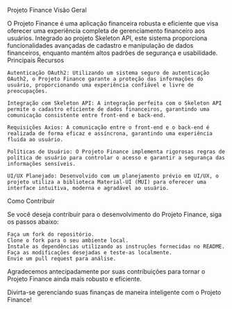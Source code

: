 Projeto Finance
Visão Geral

O Projeto Finance é uma aplicação financeira robusta e eficiente que visa oferecer uma experiência completa de gerenciamento financeiro aos usuários. Integrado ao projeto Skeleton API, este sistema proporciona funcionalidades avançadas de cadastro e manipulação de dados financeiros, enquanto mantém altos padrões de segurança e usabilidade.
Principais Recursos

    Autenticação OAuth2: Utilizando um sistema seguro de autenticação OAuth2, o Projeto Finance garante a proteção das informações do usuário, proporcionando uma experiência confiável e livre de preocupações.

    Integração com Skeleton API: A integração perfeita com o Skeleton API permite o cadastro eficiente de dados financeiros, garantindo uma comunicação consistente entre front-end e back-end.

    Requisições Axios: A comunicação entre o front-end e o back-end é realizada de forma eficaz e assíncrona, garantindo uma experiência fluida ao usuário.

    Políticas de Usuário: O Projeto Finance implementa rigorosas regras de política de usuário para controlar o acesso e garantir a segurança das informações sensíveis.

    UI/UX Planejado: Desenvolvido com um planejamento prévio em UI/UX, o projeto utiliza a biblioteca Material-UI (MUI) para oferecer uma interface intuitiva, moderna e agradável ao usuário.

Como Contribuir

Se você deseja contribuir para o desenvolvimento do Projeto Finance, siga os passos abaixo:

    Faça um fork do repositório.
    Clone o fork para o seu ambiente local.
    Instale as dependências utilizando as instruções fornecidas no README.
    Faça as modificações desejadas e teste-as localmente.
    Envie um pull request para análise.

Agradecemos antecipadamente por suas contribuições para tornar o Projeto Finance ainda mais robusto e eficiente.

Divirta-se gerenciando suas finanças de maneira inteligente com o Projeto Finance!
